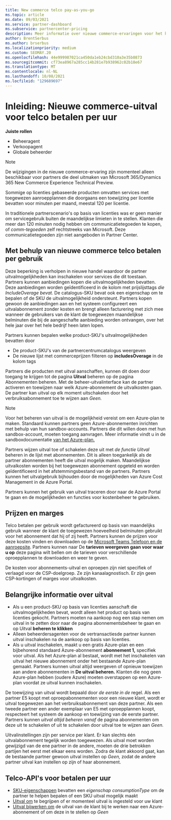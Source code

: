```yaml
---
title: New commerce telco pay-as-you-go
ms.topic: article
ms.date: 09/03/2021
ms.service: partner-dashboard
ms.subservice: partnercenter-pricing
description: Meer informatie over nieuwe commerce-ervaringen voor het kopen van aanbiedingen die uitval van betalen per uur mogelijk maken.
author: BrentSerbus
ms.author: brserbus
ms.localizationpriority: medium
ms.custom: SEOMAY.20
ms.openlocfilehash: 44e999987021ca450da1eb24cbd310a3e35b0873
ms.sourcegitcommit: cf73ea8967a285cc14b281e7b938962c02b18e67
ms.translationtype: MT
ms.contentlocale: nl-NL
ms.lasthandoff: 10/08/2021
ms.locfileid: "129689697"
---
```

# <a name="introduction-new-commerce-overage-for-telco-pay-as-you-go"></a>Inleiding: Nieuwe commerce-uitval voor telco betalen per uur

**Juiste rollen**

- Beheeragent
- Verkoopagent
- Globale beheerder

> [!NOTE]
> De wijzigingen in de nieuwe commerce-ervaring zijn momenteel alleen beschikbaar voor partners die deel uitmaken van Microsoft 365/Dynamics 365 New Commerce Experience Technical Preview.

Sommige op licenties gebaseerde producten omvatten services met toegewezen aanroepplannen die doorgaans een toewijzing per licentie bevatten voor minuten per maand, meestal 120 per licentie. 

In traditionele partnerscenario's op basis van licenties was er geen manier om servicegebruik buiten de maandelijkse limieten in te stellen. Klanten die meer dan 120 minuten nodig hebben om communicatietegoeden te kopen, of *comm-tegoeden* zelf rechtstreeks van Microsoft.  Deze communicatietegoeden zijn niet aangeboden in Partner Center.

## <a name="using-new-commerce-telco-pay-as-you-go"></a>Met behulp van nieuwe commerce telco betalen per gebruik

Deze beperking is verholpen in nieuwe handel waardoor de partner uitvalmogelijkheden kan inschakelen voor services die dit toestaan. Partners kunnen aanbiedingen kopen die uitvalmogelijkheden bevatten. Deze aanbiedingen worden geïdentificeerd in de kolom met prijslijsttags *die IncludeOverage bevat.* De catalogus-SKU bevat ook een eigenschap om te bepalen of de SKU de uitvalmogelijkheid ondersteunt. Partners kopen gewoon de aanbiedingen aan en het systeem configureert een uitvalabonnement zonder kosten en brengt alleen facturering met zich mee wanneer de gebruikers van de klant de toegewezen maandelijkse belminuten die bij de aangeschafte aanbieding worden ontvangen, over het hele jaar over het hele bedrijf heen laten lopen. 

Partners kunnen bepalen welke product-SKU's uitvalmogelijkheden bevatten door 

- De product-SKU's van de partnercentrumcatalogus weergeven
- De nieuwe lijst met commerceprijzen filteren op **includesOverage** in de kolom tags

Partners die producten met uitval aanschaffen, kunnen dit doen door toegang te krijgen tot de pagina **Uitval** beheren op de pagina Abonnementen beheren. Met de beheer-uitvalinterface kan de partner activeren en toewijzen naar welk Azure-abonnement de uitvalkosten gaan. De partner kan uitval op elk moment uitschakelen door het verbruiksabonnement toe te wijzen aan *Geen.* 

> [!NOTE]
> Voor het beheren van uitval is de mogelijkheid vereist om een Azure-plan te maken. Standaard kunnen partners geen Azure-abonnementen inrichten met behulp van hun sandbox-accounts. Partners die dit willen doen met hun sandbox-account, moeten toegang aanvragen. Meer informatie vindt u in de sandboxdocumentatie [van het Azure-plan.](/partner-center/develop/test-and-debug#azure-plan)

Partners wijzen uitval toe of schakelen deze uit met *de functie Uitval* beheren in de lijst met abonnementen. Dit is alleen toegankelijk als de partner abonnementen heeft die uitval mogelijk maken. Maandelijkse uitvalkosten worden bij het toegewezen abonnement opgeteld en worden geïdentificeerd in het afstemmingsbestand van de partners. Partners kunnen het uitvalgebruik bijhouden door de mogelijkheden van Azure Cost Management in de Azure Portal. 

Partners kunnen het gebruik van uitval traceren door naar de Azure Portal te gaan en de mogelijkheden en functies voor kostenbeheer te gebruiken. 

## <a name="pricing-and-margins"></a>Prijzen en marges

Telco betalen per gebruik wordt gefactureerd op basis van maandelijks gebruik wanneer de klant de toegewezen hoeveelheid belminuten gebruikt voor het abonnement dat hij of zij heeft. Partners kunnen de prijzen voor deze kosten vinden en downloaden op de [Microsoft Teams Telefoon en de aanroepsite](https://www.microsoft.com/microsoft-teams/voice-calling). Partners kunnen naar De **tarieven weergeven gaan voor waar u op** deze pagina wilt bellen om de tarieven voor verschillende oproepplannen te downloaden en weer te geven. 

De kosten voor abonnements-uitval en oproepen zijn niet specifiek of verlaagd voor de CSP-doelgroep. Ze zijn kanaalagnostisch. Er zijn geen CSP-kortingen of marges voor uitvalkosten. 

## <a name="important-details-about-overage"></a>Belangrijke informatie over uitval

- Als u een product-SKU op basis van licenties aanschaft die uitvalmogelijkheden bevat, wordt alleen het product op basis van licenties gekocht. Partners moeten na aankoop nog een stap nemen om uitval in te zetten door naar de pagina abonnementsbeheer te gaan en op Uitval **beheren te klikken**
- Alleen beheerdersagenten voor de vertransactiesde partner kunnen uitval inschakelen na de aankoop op basis van licenties. 
- Als u uitval inschakelen, maakt u een gratis Azure-plan en een bijbehorend standaard Azure-abonnement **abonnement 1,** specifiek voor uitval. Als het Azure-plan al bestaat, wordt met het inschakelen van uitval het nieuwe abonnement onder het bestaande Azure-plan gemaakt. Partners kunnen uitval altijd weergeven of opnieuw toewijzen aan andere abonnementen in **De uitval beheren.** Klanten die nog geen Azure-plan hebben (oudere Azure) moeten overstappen op een Azure-plan voordat ze uitval kunnen inschakelen.

De toewijzing van uitval wordt bepaald door *de eerste in de* regel. Als een partner E5 koopt met oproepabonnementen voor een nieuwe klant, wordt er uitval toegewezen aan het verbruiksabonnement van deze partner. Als een tweede partner een ander exemplaar van E5 met oproepplannen koopt, respecteert het systeem de aankoop en toewijzing van de eerste partner. Partners kunnen *uitval altijd beheren vanaf* de pagina abonnementen om deze uit te schakelen of uit te schakelen door uitval toe te wijzen aan *Geen.*

Uitvalinstellingen zijn per service per klant. Er kan slechts één uitvalabonnement tegelijk worden toegewezen. Als uitval moet worden gewijzigd van de ene partner in de andere, moeten de drie betrokken partijen het eerst met elkaar eens worden. Zodra de klant akkoord gaat, kan de bestaande partner gewoon uitval instellen op *Geen,* zodat de andere partner uitval kan instellen op zijn of haar abonnement.

## <a name="telco-pay-as-you-go-apis"></a>Telco-API's voor betalen per uur

- [SKU-eigenschappen](/partner-center/develop/product-resources#sku) bevatten een *eigenschap consumptionType* om de partner te helpen bepalen of een SKU uitval mogelijk maakt
- [Uitval om](/partner-center/develop/get-subscription-overage) te begrijpen of er momenteel uitval is ingesteld voor uw klant
- [Uitval bijwerken om](/partner-center/develop/update-subscription-overage) de uitval van de klant bij te werken naar een Azure-abonnement of om deze in te stellen op *Geen*
